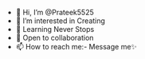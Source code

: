 - 👋 Hi, I’m @Prateek5525
- 👀 I’m interested in Creating
- 🌱 Learning Never Stops
- 💞️ Open to collaboration
- 📫 How to reach me:- Message me✨


<!---
Prateek5525/Prateek5525 is a ✨ special ✨ repository because its `README.md` (this file) appears on your GitHub profile.
You can click the Preview link to take a look at your changes.
--->
